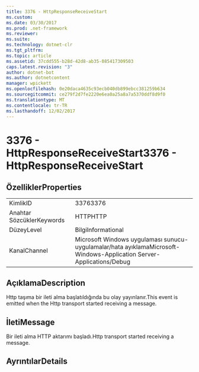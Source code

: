 ```yaml
---
title: 3376 - HttpResponseReceiveStart
ms.custom: 
ms.date: 03/30/2017
ms.prod: .net-framework
ms.reviewer: 
ms.suite: 
ms.technology: dotnet-clr
ms.tgt_pltfrm: 
ms.topic: article
ms.assetid: 37cdd555-b28d-42d8-ab35-085417309503
caps.latest.revision: "3"
author: dotnet-bot
ms.author: dotnetcontent
manager: wpickett
ms.openlocfilehash: 0e20daca4635c93ecb040db899ebcc381259b634
ms.sourcegitcommit: ce279f2d7fe2220e6ea0a25a8a7a5370ddf8d9f0
ms.translationtype: MT
ms.contentlocale: tr-TR
ms.lasthandoff: 12/02/2017
---
```

# <a name="3376---httpresponsereceivestart"></a><span data-ttu-id="72b2a-102">3376 - HttpResponseReceiveStart</span><span class="sxs-lookup"><span data-stu-id="72b2a-102">3376 - HttpResponseReceiveStart</span></span>
## <a name="properties"></a><span data-ttu-id="72b2a-103">Özellikler</span><span class="sxs-lookup"><span data-stu-id="72b2a-103">Properties</span></span>  
  
|||  
|-|-|  
|<span data-ttu-id="72b2a-104">Kimlik</span><span class="sxs-lookup"><span data-stu-id="72b2a-104">ID</span></span>|<span data-ttu-id="72b2a-105">3376</span><span class="sxs-lookup"><span data-stu-id="72b2a-105">3376</span></span>|  
|<span data-ttu-id="72b2a-106">Anahtar Sözcükler</span><span class="sxs-lookup"><span data-stu-id="72b2a-106">Keywords</span></span>|<span data-ttu-id="72b2a-107">HTTP</span><span class="sxs-lookup"><span data-stu-id="72b2a-107">HTTP</span></span>|  
|<span data-ttu-id="72b2a-108">Düzey</span><span class="sxs-lookup"><span data-stu-id="72b2a-108">Level</span></span>|<span data-ttu-id="72b2a-109">Bilgi</span><span class="sxs-lookup"><span data-stu-id="72b2a-109">Informational</span></span>|  
|<span data-ttu-id="72b2a-110">Kanal</span><span class="sxs-lookup"><span data-stu-id="72b2a-110">Channel</span></span>|<span data-ttu-id="72b2a-111">Microsoft Windows uygulaması sunucu-uygulamalar/hata ayıklama</span><span class="sxs-lookup"><span data-stu-id="72b2a-111">Microsoft-Windows-Application Server-Applications/Debug</span></span>|  
  
## <a name="description"></a><span data-ttu-id="72b2a-112">Açıklama</span><span class="sxs-lookup"><span data-stu-id="72b2a-112">Description</span></span>  
 <span data-ttu-id="72b2a-113">Http taşıma bir ileti alma başlatıldığında bu olay yayınlanır.</span><span class="sxs-lookup"><span data-stu-id="72b2a-113">This event is emitted when the Http transport started receiving a message.</span></span>  
  
## <a name="message"></a><span data-ttu-id="72b2a-114">İleti</span><span class="sxs-lookup"><span data-stu-id="72b2a-114">Message</span></span>  
 <span data-ttu-id="72b2a-115">Bir ileti alma HTTP aktarımı başladı.</span><span class="sxs-lookup"><span data-stu-id="72b2a-115">Http transport started receiving a message.</span></span>  
  
## <a name="details"></a><span data-ttu-id="72b2a-116">Ayrıntılar</span><span class="sxs-lookup"><span data-stu-id="72b2a-116">Details</span></span>
